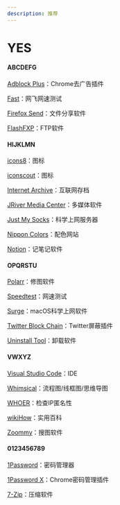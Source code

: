 ```yaml
---
description: 推荐
---
```


# YES

#### ABCDEFG

[Adblock Plus](https://chrome.google.com/webstore/detail/adblock-plus-free-ad-bloc/cfhdojbkjhnklbpkdaibdccddilifddb)：Chrome去广告插件

[Fast](https://fast.com/)：网飞网速测试

[Firefox Send](https://send.firefox.com/)：文件分享软件

[FlashFXP](https://www.flashfxp.com/)：FTP软件



#### HIJKLMN

[icons8](https://icons8.com/)：图标

[iconscout](https://iconscout.com/)：图标

[Internet Archive](https://archive.org/)：互联网存档

[JRiver Media Center](https://jriver.com/)：多媒体软件

[Just My Socks](https://justmysocks.net/)：科学上网服务器

[Nippon Colors](https://nipponcolors.com/)：配色网站

[Notion](https://www.notion.so/)：记笔记软件



#### OPQRSTU

[Polarr](https://www.polarr.co/)：修图软件

[Speedtest](https://www.speedtest.net/)：网速测试

[Surge](https://nssurge.com/)：macOS科学上网软件

[Twitter Block Chain](https://chrome.google.com/webstore/detail/twitter-block-chain/dkkfampndkdnjffkleokegfnibnnjfah)：Twitter屏蔽插件

[Uninstall Tool](https://www.crystalidea.com/uninstall-tool)：卸载软件



#### VWXYZ

[Visual Studio Code](https://code.visualstudio.com/)：IDE

[Whimsical](https://whimsical.com/)：流程图/线框图/思维导图

[WHOER](https://whoer.net/)：检查IP匿名性

[wikiHow](https://zh.wikihow.com/)：实用百科

[Zoommy](https://zoommyapp.com/)：搜图软件



#### 0123456789

[1Password](https://1password.com/)：密码管理器

[1Password X](https://chrome.google.com/webstore/detail/1password-x-%E2%80%93-password-ma/aeblfdkhhhdcdjpifhhbdiojplfjncoa)：Chrome密码管理插件

[7-Zip](https://www.7-zip.org/)：压缩软件





